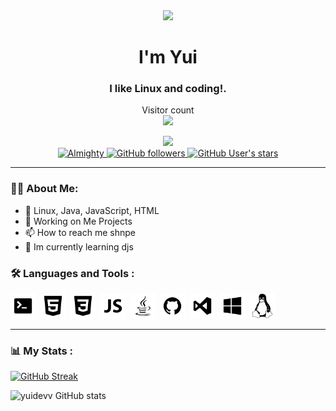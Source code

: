 <div id="header" align="center">
<img src="https://media.giphy.com/media/oOiwRjguRGkjbNQvNv/giphy.gif" width="200" />
<h1 align="center"> I'm Yui </h1>
<h3 align="center"> I like Linux and coding!. 
</h3>
<p align="center"> 
  Visitor count<br>
  <img src="https://profile-counter.glitch.me/almightybtw/count.svg" />
</p>
<a href=#><img src="contributions.svg"></a>
</div>

<div id="badges" align="center">
<a href="" target="blank">
<img alt="Almighty" src="https://img.shields.io/badge/-almighty-black">
<img alt="GitHub followers" src="https://img.shields.io/github/followers/yuidevv?color=black&logoColor=black&style=social">
<img alt="GitHub User's stars" src="https://img.shields.io/github/stars/yuidevv?color=black&logoColor=black&style=social">
</a>
</div>

---

            
### 👨‍💻 About Me:
- 📝 Linux, Java, JavaScript, HTML
- 🤖 Working on Me Projects
- 📫 How to reach me shnpe
- 🌱 Im currently learning djs

<div align="left">
<h3> 🛠 Languages and Tools : </h3>
    <div>
        <img src="https://github.com/vorillaz/devicons/blob/master/!SVG/terminal.svg" title="TERMINAL" alt="TERM" width="40" height="40"/>&nbsp;
        <img src="https://github.com/vorillaz/devicons/blob/master/!SVG/html5.svg" title="HTML5" alt="HTML" width="40" height="40"/>&nbsp; 
        <img src="https://github.com/vorillaz/devicons/blob/master/!SVG/css3.svg" title="CSS3" alt="CSS" width="40" height="40"/>&nbsp;
        <img src="https://github.com/vorillaz/devicons/blob/master/!SVG/javascript.svg" title="JAVASCRIPT" alt="JS" width="40" height="40"/>&nbsp;
        <img src="https://github.com/vorillaz/devicons/blob/master/!SVG/java.svg" title="JAVA" alt="JAVA" width="40" height="40"/>&nbsp;
        <img src="https://github.com/vorillaz/devicons/blob/master/!SVG/github_badge.svg" title="GITHUB" alt="GITHUB" width="40" height="40"/>&nbsp;   
        <img src="https://github.com/vorillaz/devicons/blob/master/!SVG/visualstudio.svg" title="VS" alt="VISUALSTUDIO" width="40" height="40"/>&nbsp;
        <img src="https://github.com/vorillaz/devicons/blob/master/!SVG/windows.svg" title="WINDOWS" alt="WINDOWS" width="40" height="40"/>&nbsp;
        <img src="https://github.com/vorillaz/devicons/blob/master/!SVG/linux.svg" title="LINUX" alt="LINUX" width="40" height="40"/>&nbsp;
      </div>
</div>

---

### 📊 My Stats :

[![GitHub Streak](http://github-readme-streak-stats.herokuapp.com?user=yuidevv&theme=windows-dark&border=E4E2E2&background=0D1117&stroke=727478&ring=4B8DDA&fire=1C63D0&sideNums=C3D1D9&currStreakNum=C3D1D9&currStreakLabel=C3D1D9&sideLabels=C3D1D9&dates=C3D1D9)](https://git.io/streak-stats)

![yuidevv GitHub stats](https://github-readme-stats.vercel.app/api?username=yuidevv&show_icons=true&theme=github_dark)
